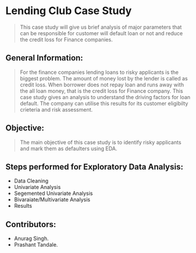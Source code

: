 # Lending Club Case Study

> This case study will give us brief analysis of major parameters that can be responsible for customer will default loan or not and
reduce the credit loss for Finance companies.

## General Information:
> For the finance companies lending loans to risky applicants is the biggest problem.
The amount of money lost by the lender is called as credit loss.
When borrower does not repay loan and runs away with the all loan money, that is the credit loss for Finance company.
> This case study gives an analysis to understand the driving factors for loan default.
The company can utilise this results for its customer eligibilty crieteria and risk assessment. 

## Objective:
> The main objective of this case study is to identify risky applicants and mark them as defaulters using EDA.

## Steps performed for Exploratory Data Analysis:
- Data Cleaning
- Univariate Analysis
- Segemented Univariate Analysis
- Bivaraiate/Multivariate Analysis
- Results   

## Contributors:
- Anurag Singh.
- Prashant Tandale.

